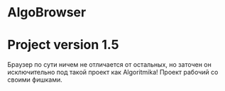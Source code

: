 # AlgoBrowser
# Project version 1.5

Браузер по сути ничем не отличается от остальных, но заточен он исключительно под такой проект как Algoritmika!
Проект рабочий со своими фишками.
